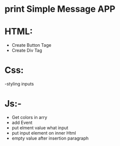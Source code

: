 # print Simple Message APP

# HTML:
- Create Button Tage
- Create Div Tag
# Css:
-styling inputs
# Js:-
- Get colors in arry
- add Event 
- put elment value what input
- put input element on inner Html
- empty value after insertion paragraph
